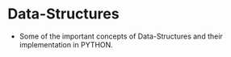 # Data-Structures
- Some of the important concepts of Data-Structures and their implementation in PYTHON.
